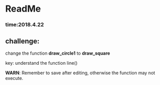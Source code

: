 # ReadMe
### time:2018.4.22

## challenge: 
change the function <b>draw_circle1</b> to <b>draw_square</b>

key: understand the function line()

<b>WARN</b>: Remember to save after editing, otherwise the function may not execute.
